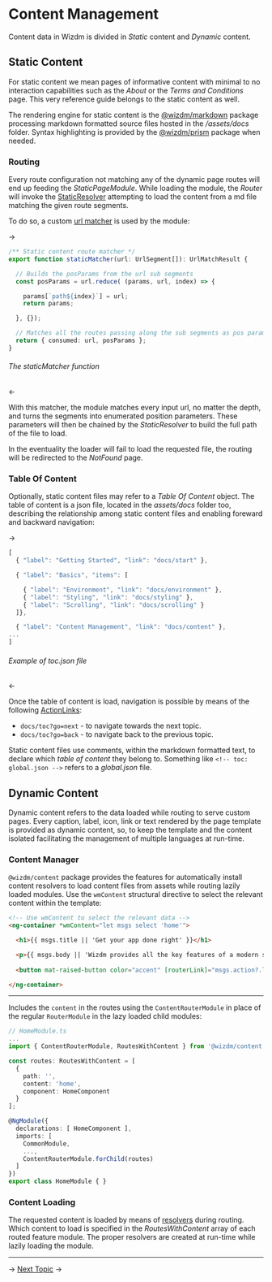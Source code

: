 

# Content Management
 Content data in Wizdm is divided in *Static* content and *Dynamic* content. 

## Static Content
For static content we mean pages of informative content with minimal to no interaction capabilities such as the *About* or the *Terms and Conditions* page. This very reference guide belongs to the static content as well. 

The rendering engine for static content is the [@wizdm/markdown](docs/content/markdown) package processing markdown formatted source files hosted in the */assets/docs* folder. Syntax highlighting is provided by the [@wizdm/prism](docs/content/prism) package when needed. 

### Routing
Every route configuration not matching any of the dynamic page routes will end up feeding the *StaticPageModule*. While loading the module, the *Router* will invoke the [StaticResolver](https://github.com/wizdmio/wizdm/blob/master/apps/wizdm/src/app/pages/static/static-resolver.service.ts) attempting to load the content from a md file matching the given route segments. 

To do so, a custom [url matcher](https://angular.io/api/router/UrlMatcher) is used by the module:

->

```typescript
/** Static content route matcher */
export function staticMatcher(url: UrlSegment[]): UrlMatchResult {

  // Builds the posParams from the url sub segments
  const posParams = url.reduce( (params, url, index) => {

    params[`path${index}`] = url;
    return params;

  }, {});

  // Matches all the routes passing along the sub segments as pos parameters
  return { consumed: url, posParams };
}
```
###### The staticMatcher function

<-

With this matcher, the module matches every input url, no matter the depth, and turns the segments into enumerated position parameters. These parameters will then be chained by the *StaticResolver* to build the full path of the file to load.

In the eventuality the loader will fail to load the requested file, the routing will be redirected to the *NotFound* page.

### Table Of Content
Optionally, static content files may refer to a *Table Of Content* object. The table of content is a json file, located in the *assets/docs* folder too, describing the relationship among static content files and enabling foreward and backward navigation: 

->

```javascript
[
  { "label": "Getting Started", "link": "docs/start" },

  { "label": "Basics", "items": [

    { "label": "Environment", "link": "docs/environment" },
    { "label": "Styling", "link": "docs/styling" },
    { "label": "Scrolling", "link": "docs/scrolling" }
  ]},

  { "label": "Content Management", "link": "docs/content" },
...
]
```
###### Example of toc.json file

<-

Once the table of content is load, navigation is possible by means of the following [ActionLinks](docs/navigator/actionlink):
* `docs/toc?go=next` - to navigate towards the next topic.
* `docs/toc?go=back` - to navigate back to the previous topic.

Static content files use comments, within the markdown formatted text, to declare which *table of content* they belong to. Something like `<!-- toc: global.json -->` refers to a *global.json* file.

## Dynamic Content
Dynamic content refers to the data loaded while routing to serve custom pages. Every caption, label, icon, link or text rendered by the page template is provided as dynamic content, so, to keep the template and the content isolated facilitating the management of multiple languages at run-time. 

### Content Manager
`@wizdm/content` package provides the features for automatically install content resolvers to load content files from assets while routing lazily loaded modules. Use the `wmContent` structural directive to select the relevant content within the template: 

```html
<!-- Use wmContent to select the relevant data -->
<ng-container *wmContent="let msgs select 'home'"> 

  <h1>{{ msgs.title || 'Get your app done right' }}</h1>

  <p>{{ msgs.body || 'Wizdm provides all the key features of a modern single page application ready to use' }}</p>
  
  <button mat-raised-button color="accent" [routerLink]="msgs.action?.link">{{ msgs.action?.caption || 'Get started' }}</button>

</ng-container>
```
---

Includes the `content` in the routes using the `ContentRouterModule` in place of the regular `RouterModule` in the lazy loaded child modules:

```typescript
// HomeModule.ts
...
import { ContentRouterModule, RoutesWithContent } from '@wizdm/content';

const routes: RoutesWithContent = [
  {
    path: '',
    content: 'home',
    component: HomeComponent
  }
];

@NgModule({
  declarations: [ HomeComponent ],
  imports: [
    CommonModule,
    ...,
    ContentRouterModule.forChild(routes)
  ]
})
export class HomeModule { }
```

### Content Loading
The requested content is loaded by means of [resolvers](https://angular.io/guide/router#resolvers) during routing. Which content to load is specified in the *RoutesWithContent* array of each routed feature module. The proper resolvers are created at run-time while lazily loading the module. 

---
->
[Next Topic](docs/toc?go=next) 
->
